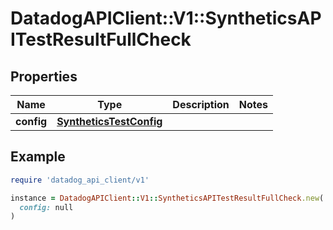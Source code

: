 # DatadogAPIClient::V1::SyntheticsAPITestResultFullCheck

## Properties

| Name | Type | Description | Notes |
| ---- | ---- | ----------- | ----- |
| **config** | [**SyntheticsTestConfig**](SyntheticsTestConfig.md) |  |  |

## Example

```ruby
require 'datadog_api_client/v1'

instance = DatadogAPIClient::V1::SyntheticsAPITestResultFullCheck.new(
  config: null
)
```

